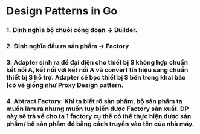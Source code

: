 # Design Patterns in Go

### 1. Định nghĩa bộ chuỗi công đoạn -> Builder.
### 2. Định nghĩa đầu ra sản phẩm -> Factory

### 3. Adapter sinh ra để đại diện cho thiết bị S không hợp chuẩn kết nối A, kết nối với kết nối A và convert tín hiệu sang chuẩn thiết bị S hỗ trợ. Adapter sẽ bọc thiết bị S bên trong khai báo (có vẻ giống như Proxy Design pattern.

### 4. Abtract Factory: Khi ta biết rõ sản phẩm, bộ sản phẩm ta muốn làm ra nhưng muốn tuy biến được Factory sản xuất. DP này sẽ trả về cho ta 1 factory cụ thể có thể thực hiện được sản phẩm/ bộ sản phẩm đó bằng cách truyền vào tên của nhà máy.